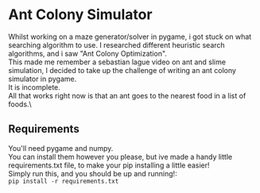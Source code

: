 # Ant Colony Simulator
Whilst working on a maze generator/solver in pygame, i got stuck on what searching algorithm to use. I researched different heuristic search algorithms, and i saw "Ant Colony Optimization".\
This made me remember a sebastian lague video on ant and slime simulation, I decided to take up the challenge of writing an ant colony simulator in pygame. \
It is incomplete. \
All that works right now is that an ant goes to the nearest food in a list of foods.\

## Requirements
You'll need pygame and numpy.\
You can install them however you please, but ive made a handy little requirements.txt file, to make your pip installing a little easier!\
Simply run this, and you should be up and running!:\
```pip install -r requirements.txt```
